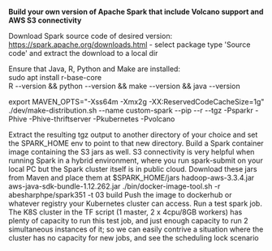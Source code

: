 **Build your own version of Apache Spark that include Volcano support and AWS S3 connectivity**  

Download Spark source code of desired version:  
https://spark.apache.org/downloads.html - select package type 'Source code' and extract the download to a local dir  

Ensure that Java, R, Python and Make are installed:  
sudo apt install r-base-core  
R --version && python --version && make --version && java --version  

export MAVEN_OPTS="-Xss64m -Xmx2g -XX:ReservedCodeCacheSize=1g"  
./dev/make-distribution.sh --name custom-spark --pip --r --tgz -Psparkr -Phive -Phive-thriftserver -Pkubernetes -Pvolcano  

Extract the resulting tgz output to another directory of your choice and set the SPARK_HOME env to point to that new directory.
Build a Spark container image containing the S3 jars as well. S3 connectivity is very helpful when running Spark in a hybrid environment, where you run spark-submit on your local PC but the Spark cluster itself is in public cloud. Download these  jars from Maven and place them at $SPARK_HOME/jars
hadoop-aws-3.3.4.jar  
aws-java-sdk-bundle-1.12.262.jar
./bin/docker-image-tool.sh -r abesharphpe/spark351 -t 03 build
Push the image to dockerhub or whatever registry your Kubernetes cluster can access.
Run a test spark job. The K8S cluster in the TF script (1 master, 2 x 4cpu/8GB workers) has plenty of capacity to run this test job, and just enough capacity to run 2 simultaneous instances of it; so we can easily contrive a situation where the cluster has no capacity for new jobs, and see the scheduling lock scenario
